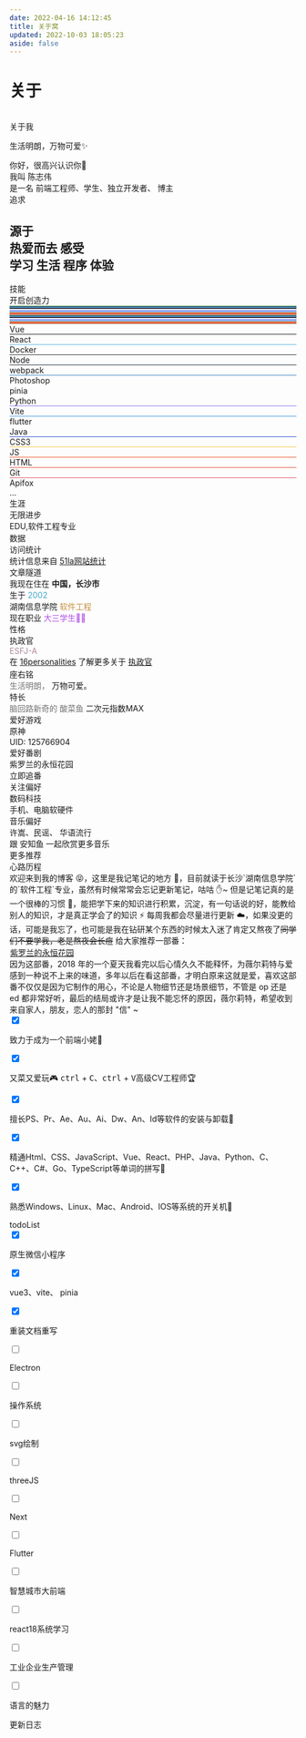 ```yaml
---
date: 2022-04-16 14:12:45
title: 关于窝
updated: 2022-10-03 18:05:23
aside: false
---
```

<!DOCTYPE html>
<html lang="zh-CN" data-theme="light">

<head>
    <link rel="stylesheet" href="https://fastly.jsdelivr.net/gh/xlenco/JS-X@main/about/index.css">
        </header>
        <div id="home_top"></div>
        <main class="layout hide-aside" id="content-inner">
            <div class="about-page" id="page">
                <h1 class="page-title">关于</h1>
                <div id="article-container">
                    <div id="about-page">
                        <div class="author-box">
                            <div class="author-img"><img src="data:image/gif;base64,R0lGODlhAQABAIAAAAAAAP///yH5BAEAAAAALAAAAAABAAEAAAIBRAA7" data-lazy-src="https://image.anzhiy.cn/adminuploads/1/2022/09/15/63232b7d91d22.jpg" class="no-lightbox"></div>
                            <div class="image-dot"></div>
                        </div>
                        <p class="p center logo large">关于我</p>
                        <p class="p center small">生活明朗，万物可爱✨</p>
                        <div class="author-content">
                            <div class="author-content-item myInfoAndSayHello">
                                <div class="title1">你好，很高兴认识你👋</div>
                                <div class="title2">我叫 <span class="inline-word">陈志伟</span></div>
                                <div class="title1">是一名 前端工程师、学生、独立开发者、 <span class="inline-word">博主</span></div>
                            </div>
                            <div class="aboutsiteTips author-content-item">
                                <div class="author-content-item-tips">追求</div>
                                <h2>源于<br>热爱而去 <span class="inline-word">感受</span>
                                    <div class="mask"><span class="first-tips">学习</span> <span>生活</span> <span data-up="">程序</span> <span data-show="">体验</span></div>
                                </h2>
                            </div>
                        </div>
                        <div id="gitcalendar" style="margin-top:1rem"></div>
                        <div class="author-content">
                            <div class="author-content-item skills">
                                <div class="card-content">
                                    <div class="author-content-item-tips">技能</div><span class="author-content-item-title">开启创造力</span>
                                    <div class="skills-style-group">
                                        <div class="tags-group-all">
                                            <div class="tags-group-wrapper">
                                                <div class="tags-group-icon-pair">
                                                    <div class="tags-group-icon" style="background:#b8f0ae"><img class="no-lightbox" title="Vue" src="data:image/gif;base64,R0lGODlhAQABAIAAAAAAAP///yH5BAEAAAAALAAAAAABAAEAAAIBRAA7" data-lazy-src="https://image.anzhiy.cn/adminuploads/1/2022/09/25/633001374747b.png"></div>
                                                    <div class="tags-group-icon" style="background:#222"><img class="no-lightbox" title="React" src="data:image/gif;base64,R0lGODlhAQABAIAAAAAAAP///yH5BAEAAAAALAAAAAABAAEAAAIBRAA7" data-lazy-src="data:image/svg+xml;base64,PHN2ZyB4bWxucz0iaHR0cDovL3d3dy53My5vcmcvMjAwMC9zdmciIHZpZXdCb3g9Ii0xMS41IC0xMC4yMzE3NCAyMyAyMC40NjM0OCI+CiAgPHRpdGxlPlJlYWN0IExvZ288L3RpdGxlPgogIDxjaXJjbGUgY3g9IjAiIGN5PSIwIiByPSIyLjA1IiBmaWxsPSIjNjFkYWZiIi8+CiAgPGcgc3Ryb2tlPSIjNjFkYWZiIiBzdHJva2Utd2lkdGg9IjEiIGZpbGw9Im5vbmUiPgogICAgPGVsbGlwc2Ugcng9IjExIiByeT0iNC4yIi8+CiAgICA8ZWxsaXBzZSByeD0iMTEiIHJ5PSI0LjIiIHRyYW5zZm9ybT0icm90YXRlKDYwKSIvPgogICAgPGVsbGlwc2Ugcng9IjExIiByeT0iNC4yIiB0cmFuc2Zvcm09InJvdGF0ZSgxMjApIi8+CiAgPC9nPgo8L3N2Zz4K"></div>
                                                </div>
                                                <div class="tags-group-icon-pair">
                                                    <div class="tags-group-icon" style="background:#57b6e6"><img class="no-lightbox" title="Docker" src="data:image/gif;base64,R0lGODlhAQABAIAAAAAAAP///yH5BAEAAAAALAAAAAABAAEAAAIBRAA7" data-lazy-src="https://image.anzhiy.cn/adminuploads/1/2022/09/25/63300647df7fa.png"></div>
                                                    <div class="tags-group-icon" style="background:#4082c3"><img class="no-lightbox" title="Photoshop" src="data:image/gif;base64,R0lGODlhAQABAIAAAAAAAP///yH5BAEAAAAALAAAAAABAAEAAAIBRAA7" data-lazy-src="https://image.anzhiy.cn/adminuploads/1/2022/09/25/63300647e1f10.png"></div>
                                                </div>
                                                <div class="tags-group-icon-pair">
                                                    <div class="tags-group-icon" style="background:#333"><img class="no-lightbox" title="Node" src="data:image/gif;base64,R0lGODlhAQABAIAAAAAAAP///yH5BAEAAAAALAAAAAABAAEAAAIBRAA7" data-lazy-src="/img/svg/node-logo.svg"></div>
                                                    <div class="tags-group-icon" style="background:#2e3a41"><img class="no-lightbox" title="webpack" src="data:image/gif;base64,R0lGODlhAQABAIAAAAAAAP///yH5BAEAAAAALAAAAAABAAEAAAIBRAA7" data-lazy-src="https://image.anzhiy.cn/adminuploads/1/2022/09/26/6330ff27e5c9b.png"></div>
                                                </div>
                                                <div class="tags-group-icon-pair">
                                                    <div class="tags-group-icon" style="background:#fff"><img class="no-lightbox" title="pinia" src="data:image/gif;base64,R0lGODlhAQABAIAAAAAAAP///yH5BAEAAAAALAAAAAABAAEAAAIBRAA7" data-lazy-src="https://npm.elemecdn.com/anzhiyu-blog@2.0.8/img/svg/pinia-logo.svg"></div>
                                                    <div class="tags-group-icon" style="background:#fff"><img class="no-lightbox" title="Python" src="data:image/gif;base64,R0lGODlhAQABAIAAAAAAAP///yH5BAEAAAAALAAAAAABAAEAAAIBRAA7" data-lazy-src="https://image.anzhiy.cn/adminuploads/1/2022/09/25/63300647dea51.png"></div>
                                                </div>
                                                <div class="tags-group-icon-pair">
                                                    <div class="tags-group-icon" style="background:#937df7"><img class="no-lightbox" title="Vite" src="data:image/gif;base64,R0lGODlhAQABAIAAAAAAAP///yH5BAEAAAAALAAAAAABAAEAAAIBRAA7" data-lazy-src="https://npm.elemecdn.com/anzhiyu-blog@2.0.8/img/svg/vite-logo.svg"></div>
                                                    <div class="tags-group-icon" style="background:#4499e4"><img class="no-lightbox" title="flutter" src="data:image/gif;base64,R0lGODlhAQABAIAAAAAAAP///yH5BAEAAAAALAAAAAABAAEAAAIBRAA7" data-lazy-src="https://image.anzhiy.cn/adminuploads/1/2022/09/25/633004063ff15.png"></div>
                                                </div>
                                                <div class="tags-group-icon-pair">
                                                    <div class="tags-group-icon" style="background:#fff"><img class="no-lightbox" title="Java" src="data:image/gif;base64,R0lGODlhAQABAIAAAAAAAP///yH5BAEAAAAALAAAAAABAAEAAAIBRAA7" data-lazy-src="https://image.anzhiy.cn/adminuploads/1/2022/09/25/633005bf0fd1e.jpg"></div>
                                                    <div class="tags-group-icon" style="background:#2c51db"><img class="no-lightbox" title="CSS3" src="data:image/gif;base64,R0lGODlhAQABAIAAAAAAAP///yH5BAEAAAAALAAAAAABAAEAAAIBRAA7" data-lazy-src="https://image.anzhiy.cn/adminuploads/1/2022/09/25/633006cc55e07.png"></div>
                                                </div>
                                                <div class="tags-group-icon-pair">
                                                    <div class="tags-group-icon" style="background:#f7cb4f"><img class="no-lightbox" title="JS" src="data:image/gif;base64,R0lGODlhAQABAIAAAAAAAP///yH5BAEAAAAALAAAAAABAAEAAAIBRAA7" data-lazy-src="https://image.anzhiy.cn/adminuploads/1/2022/09/25/633006eee047b.png"></div>
                                                    <div class="tags-group-icon" style="background:#e9572b"><img class="no-lightbox" title="HTML" src="data:image/gif;base64,R0lGODlhAQABAIAAAAAAAP///yH5BAEAAAAALAAAAAABAAEAAAIBRAA7" data-lazy-src="https://image.anzhiy.cn/adminuploads/1/2022/09/25/633006f9ab27d.png"></div>
                                                </div>
                                                <div class="tags-group-icon-pair">
                                                    <div class="tags-group-icon" style="background:#df5b40"><img class="no-lightbox" title="Git" src="data:image/gif;base64,R0lGODlhAQABAIAAAAAAAP///yH5BAEAAAAALAAAAAABAAEAAAIBRAA7" data-lazy-src="https://image.anzhiy.cn/adminuploads/1/2022/09/25/633006e37c7fd.webp"></div>
                                                    <div class="tags-group-icon" style="background:#e65164"><img class="no-lightbox" title="Apifox" src="data:image/gif;base64,R0lGODlhAQABAIAAAAAAAP///yH5BAEAAAAALAAAAAABAAEAAAIBRAA7" data-lazy-src="https://image.anzhiy.cn/adminuploads/1/2022/09/25/633007087a4dc.webp"></div>
                                                </div>
                                                <div class="tags-group-icon-pair">
                                                    <div class="tags-group-icon" style="background:#b8f0ae"><img class="no-lightbox" src="data:image/gif;base64,R0lGODlhAQABAIAAAAAAAP///yH5BAEAAAAALAAAAAABAAEAAAIBRAA7" data-lazy-src="https://image.anzhiy.cn/adminuploads/1/2022/09/25/633001374747b.png" title="Vue"></div>
                                                    <div class="tags-group-icon" style="background:#222"><img class="no-lightbox" title="React" src="data:image/gif;base64,R0lGODlhAQABAIAAAAAAAP///yH5BAEAAAAALAAAAAABAAEAAAIBRAA7" data-lazy-src="data:image/svg+xml;base64,PHN2ZyB4bWxucz0iaHR0cDovL3d3dy53My5vcmcvMjAwMC9zdmciIHZpZXdCb3g9Ii0xMS41IC0xMC4yMzE3NCAyMyAyMC40NjM0OCI+CiAgPHRpdGxlPlJlYWN0IExvZ288L3RpdGxlPgogIDxjaXJjbGUgY3g9IjAiIGN5PSIwIiByPSIyLjA1IiBmaWxsPSIjNjFkYWZiIi8+CiAgPGcgc3Ryb2tlPSIjNjFkYWZiIiBzdHJva2Utd2lkdGg9IjEiIGZpbGw9Im5vbmUiPgogICAgPGVsbGlwc2Ugcng9IjExIiByeT0iNC4yIi8+CiAgICA8ZWxsaXBzZSByeD0iMTEiIHJ5PSI0LjIiIHRyYW5zZm9ybT0icm90YXRlKDYwKSIvPgogICAgPGVsbGlwc2Ugcng9IjExIiByeT0iNC4yIiB0cmFuc2Zvcm09InJvdGF0ZSgxMjApIi8+CiAgPC9nPgo8L3N2Zz4K"></div>
                                                </div>
                                                <div class="tags-group-icon-pair">
                                                    <div class="tags-group-icon" style="background:#57b6e6"><img class="no-lightbox" title="Docker" src="data:image/gif;base64,R0lGODlhAQABAIAAAAAAAP///yH5BAEAAAAALAAAAAABAAEAAAIBRAA7" data-lazy-src="https://image.anzhiy.cn/adminuploads/1/2022/09/25/63300647df7fa.png"></div>
                                                    <div class="tags-group-icon" style="background:#4082c3"><img class="no-lightbox" title="Photoshop" src="data:image/gif;base64,R0lGODlhAQABAIAAAAAAAP///yH5BAEAAAAALAAAAAABAAEAAAIBRAA7" data-lazy-src="https://image.anzhiy.cn/adminuploads/1/2022/09/25/63300647e1f10.png"></div>
                                                </div>
                                                <div class="tags-group-icon-pair">
                                                    <div class="tags-group-icon" style="background:#333"><img class="no-lightbox" title="Node" src="data:image/gif;base64,R0lGODlhAQABAIAAAAAAAP///yH5BAEAAAAALAAAAAABAAEAAAIBRAA7" data-lazy-src="/img/svg/node-logo.svg"></div>
                                                    <div class="tags-group-icon" style="background:#2e3a41"><img class="no-lightbox" title="webpack" src="data:image/gif;base64,R0lGODlhAQABAIAAAAAAAP///yH5BAEAAAAALAAAAAABAAEAAAIBRAA7" data-lazy-src="https://image.anzhiy.cn/adminuploads/1/2022/09/26/6330ff27e5c9b.png"></div>
                                                </div>
                                                <div class="tags-group-icon-pair">
                                                    <div class="tags-group-icon" style="background:#fff"><img class="no-lightbox" src="data:image/gif;base64,R0lGODlhAQABAIAAAAAAAP///yH5BAEAAAAALAAAAAABAAEAAAIBRAA7" data-lazy-src="https://npm.elemecdn.com/anzhiyu-blog@2.0.8/img/svg/pinia-logo.svg" title="pinia"></div>
                                                    <div class="tags-group-icon" style="background:#fff"><img class="no-lightbox" src="data:image/gif;base64,R0lGODlhAQABAIAAAAAAAP///yH5BAEAAAAALAAAAAABAAEAAAIBRAA7" data-lazy-src="https://image.anzhiy.cn/adminuploads/1/2022/09/25/63300647dea51.png" title="Python"></div>
                                                </div>
                                                <div class="tags-group-icon-pair">
                                                    <div class="tags-group-icon" style="background:#937df7"><img class="no-lightbox" src="data:image/gif;base64,R0lGODlhAQABAIAAAAAAAP///yH5BAEAAAAALAAAAAABAAEAAAIBRAA7" data-lazy-src="https://npm.elemecdn.com/anzhiyu-blog@2.0.8/img/svg/vite-logo.svg" title="Vite"></div>
                                                    <div class="tags-group-icon" style="background:#4499e4"><img class="no-lightbox" src="data:image/gif;base64,R0lGODlhAQABAIAAAAAAAP///yH5BAEAAAAALAAAAAABAAEAAAIBRAA7" data-lazy-src="https://image.anzhiy.cn/adminuploads/1/2022/09/25/633004063ff15.png" title="flutter"></div>
                                                </div>
                                                <div class="tags-group-icon-pair">
                                                    <div class="tags-group-icon" style="background:#fff"><img class="no-lightbox" src="data:image/gif;base64,R0lGODlhAQABAIAAAAAAAP///yH5BAEAAAAALAAAAAABAAEAAAIBRAA7" data-lazy-src="https://image.anzhiy.cn/adminuploads/1/2022/09/25/633005bf0fd1e.jpg" title="Java"></div>
                                                    <div class="tags-group-icon" style="background:#2c51db"><img class="no-lightbox" src="data:image/gif;base64,R0lGODlhAQABAIAAAAAAAP///yH5BAEAAAAALAAAAAABAAEAAAIBRAA7" data-lazy-src="https://image.anzhiy.cn/adminuploads/1/2022/09/25/633006cc55e07.png" title="CSS3"></div>
                                                </div>
                                                <div class="tags-group-icon-pair">
                                                    <div class="tags-group-icon" style="background:#f7cb4f"><img class="no-lightbox" src="data:image/gif;base64,R0lGODlhAQABAIAAAAAAAP///yH5BAEAAAAALAAAAAABAAEAAAIBRAA7" data-lazy-src="https://image.anzhiy.cn/adminuploads/1/2022/09/25/633006eee047b.png" title="JS"></div>
                                                    <div class="tags-group-icon" style="background:#e9572b"><img class="no-lightbox" src="data:image/gif;base64,R0lGODlhAQABAIAAAAAAAP///yH5BAEAAAAALAAAAAABAAEAAAIBRAA7" data-lazy-src="https://image.anzhiy.cn/adminuploads/1/2022/09/25/633006f9ab27d.png" title="HTML"></div>
                                                </div>
                                                <div class="tags-group-icon-pair">
                                                    <div class="tags-group-icon" style="background:#df5b40"><img class="no-lightbox" src="data:image/gif;base64,R0lGODlhAQABAIAAAAAAAP///yH5BAEAAAAALAAAAAABAAEAAAIBRAA7" data-lazy-src="https://image.anzhiy.cn/adminuploads/1/2022/09/25/633006e37c7fd.webp" title="Git"></div>
                                                    <div class="tags-group-icon" style="background:#e65164"><img class="no-lightbox" src="data:image/gif;base64,R0lGODlhAQABAIAAAAAAAP///yH5BAEAAAAALAAAAAABAAEAAAIBRAA7" data-lazy-src="https://image.anzhiy.cn/adminuploads/1/2022/09/25/633007087a4dc.webp" title="Apifox"></div>
                                                </div>
                                            </div>
                                        </div>
                                        <div class="skills-list">
                                            <div class="skill-info">
                                                <div class="skill-icon" style="background:#b8f0ae"><img class="no-lightbox" title="Vue" src="data:image/gif;base64,R0lGODlhAQABAIAAAAAAAP///yH5BAEAAAAALAAAAAABAAEAAAIBRAA7" data-lazy-src="https://image.anzhiy.cn/adminuploads/1/2022/09/25/633001374747b.png"></div>
                                                <div class="skill-name"><span>Vue</span></div>
                                            </div>
                                            <div class="skill-info">
                                                <div class="skill-icon" style="background:#222"><img class="no-lightbox" title="React" src="data:image/gif;base64,R0lGODlhAQABAIAAAAAAAP///yH5BAEAAAAALAAAAAABAAEAAAIBRAA7" data-lazy-src="data:image/svg+xml;base64,PHN2ZyB4bWxucz0iaHR0cDovL3d3dy53My5vcmcvMjAwMC9zdmciIHZpZXdCb3g9Ii0xMS41IC0xMC4yMzE3NCAyMyAyMC40NjM0OCI+CiAgPHRpdGxlPlJlYWN0IExvZ288L3RpdGxlPgogIDxjaXJjbGUgY3g9IjAiIGN5PSIwIiByPSIyLjA1IiBmaWxsPSIjNjFkYWZiIi8+CiAgPGcgc3Ryb2tlPSIjNjFkYWZiIiBzdHJva2Utd2lkdGg9IjEiIGZpbGw9Im5vbmUiPgogICAgPGVsbGlwc2Ugcng9IjExIiByeT0iNC4yIi8+CiAgICA8ZWxsaXBzZSByeD0iMTEiIHJ5PSI0LjIiIHRyYW5zZm9ybT0icm90YXRlKDYwKSIvPgogICAgPGVsbGlwc2Ugcng9IjExIiByeT0iNC4yIiB0cmFuc2Zvcm09InJvdGF0ZSgxMjApIi8+CiAgPC9nPgo8L3N2Zz4K"></div>
                                                <div class="skill-name"><span>React</span></div>
                                            </div>
                                            <div class="skill-info">
                                                <div class="skill-icon" style="background:#57b6e6"><img class="no-lightbox" title="Docker" src="data:image/gif;base64,R0lGODlhAQABAIAAAAAAAP///yH5BAEAAAAALAAAAAABAAEAAAIBRAA7" data-lazy-src="https://image.anzhiy.cn/adminuploads/1/2022/09/25/63300647df7fa.png"></div>
                                                <div class="skill-name"><span>Docker</span></div>
                                            </div>
                                            <div class="skill-info">
                                                <div class="skill-icon" style="background:#333"><img class="no-lightbox" title="Node" src="data:image/gif;base64,R0lGODlhAQABAIAAAAAAAP///yH5BAEAAAAALAAAAAABAAEAAAIBRAA7" data-lazy-src="/img/svg/node-logo.svg"></div>
                                                <div class="skill-name"><span>Node</span></div>
                                            </div>
                                            <div class="skill-info">
                                                <div class="skill-icon" style="background:#2e3a41"><img class="no-lightbox" title="Node" src="data:image/gif;base64,R0lGODlhAQABAIAAAAAAAP///yH5BAEAAAAALAAAAAABAAEAAAIBRAA7" data-lazy-src="https://image.anzhiy.cn/adminuploads/1/2022/09/26/6330ff27e5c9b.png"></div>
                                                <div class="skill-name"><span>webpack</span></div>
                                            </div>
                                            <div class="skill-info">
                                                <div class="skill-icon" style="background:#4082c3"><img class="no-lightbox" title="Photoshop" src="data:image/gif;base64,R0lGODlhAQABAIAAAAAAAP///yH5BAEAAAAALAAAAAABAAEAAAIBRAA7" data-lazy-src="https://image.anzhiy.cn/adminuploads/1/2022/09/25/63300647e1f10.png"></div>
                                                <div class="skill-name"><span>Photoshop</span></div>
                                            </div>
                                            <div class="skill-info">
                                                <div class="skill-icon" style="background:#fff"><img class="no-lightbox" title="pinia" src="data:image/gif;base64,R0lGODlhAQABAIAAAAAAAP///yH5BAEAAAAALAAAAAABAAEAAAIBRAA7" data-lazy-src="https://npm.elemecdn.com/anzhiyu-blog@2.0.8/img/svg/pinia-logo.svg"></div>
                                                <div class="skill-name"><span>pinia</span></div>
                                            </div>
                                            <div class="skill-info">
                                                <div class="skill-icon" style="background:#fff"><img class="no-lightbox" title="Python" src="data:image/gif;base64,R0lGODlhAQABAIAAAAAAAP///yH5BAEAAAAALAAAAAABAAEAAAIBRAA7" data-lazy-src="https://image.anzhiy.cn/adminuploads/1/2022/09/25/63300647dea51.png"></div>
                                                <div class="skill-name"><span>Python</span></div>
                                            </div>
                                            <div class="skill-info">
                                                <div class="skill-icon" style="background:#937df7"><img class="no-lightbox" title="Vite" src="data:image/gif;base64,R0lGODlhAQABAIAAAAAAAP///yH5BAEAAAAALAAAAAABAAEAAAIBRAA7" data-lazy-src="https://npm.elemecdn.com/anzhiyu-blog@2.0.8/img/svg/vite-logo.svg"></div>
                                                <div class="skill-name"><span>Vite</span></div>
                                            </div>
                                            <div class="skill-info">
                                                <div class="skill-icon" style="background:#4499e4"><img class="no-lightbox" title="flutter" src="data:image/gif;base64,R0lGODlhAQABAIAAAAAAAP///yH5BAEAAAAALAAAAAABAAEAAAIBRAA7" data-lazy-src="https://image.anzhiy.cn/adminuploads/1/2022/09/25/633004063ff15.png"></div>
                                                <div class="skill-name"><span>flutter</span></div>
                                            </div>
                                            <div class="skill-info">
                                                <div class="skill-icon" style="background:#fff"><img class="no-lightbox" title="Java" src="data:image/gif;base64,R0lGODlhAQABAIAAAAAAAP///yH5BAEAAAAALAAAAAABAAEAAAIBRAA7" data-lazy-src="https://image.anzhiy.cn/adminuploads/1/2022/09/25/633005bf0fd1e.jpg"></div>
                                                <div class="skill-name"><span>Java</span></div>
                                            </div>
                                            <div class="skill-info">
                                                <div class="skill-icon" style="background:#2c51db"><img class="no-lightbox" title="CSS3" src="data:image/gif;base64,R0lGODlhAQABAIAAAAAAAP///yH5BAEAAAAALAAAAAABAAEAAAIBRAA7" data-lazy-src="https://image.anzhiy.cn/adminuploads/1/2022/09/25/633006cc55e07.png"></div>
                                                <div class="skill-name"><span>CSS3</span></div>
                                            </div>
                                            <div class="skill-info">
                                                <div class="skill-icon" style="background:#f7cb4f"><img class="no-lightbox" title="JS" src="data:image/gif;base64,R0lGODlhAQABAIAAAAAAAP///yH5BAEAAAAALAAAAAABAAEAAAIBRAA7" data-lazy-src="https://image.anzhiy.cn/adminuploads/1/2022/09/25/633006eee047b.png"></div>
                                                <div class="skill-name"><span>JS</span></div>
                                            </div>
                                            <div class="skill-info">
                                                <div class="skill-icon" style="background:#e9572b"><img class="no-lightbox" title="HTML" src="data:image/gif;base64,R0lGODlhAQABAIAAAAAAAP///yH5BAEAAAAALAAAAAABAAEAAAIBRAA7" data-lazy-src="https://image.anzhiy.cn/adminuploads/1/2022/09/25/633006f9ab27d.png"></div>
                                                <div class="skill-name"><span>HTML</span></div>
                                            </div>
                                            <div class="skill-info">
                                                <div class="skill-icon" style="background:#df5b40"><img class="no-lightbox" title="Git" src="data:image/gif;base64,R0lGODlhAQABAIAAAAAAAP///yH5BAEAAAAALAAAAAABAAEAAAIBRAA7" data-lazy-src="https://image.anzhiy.cn/adminuploads/1/2022/09/25/633006e37c7fd.webp"></div>
                                                <div class="skill-name"><span>Git</span></div>
                                            </div>
                                            <div class="skill-info">
                                                <div class="skill-icon" style="background:#e65164"><img class="no-lightbox" title="Apifox" src="data:image/gif;base64,R0lGODlhAQABAIAAAAAAAP///yH5BAEAAAAALAAAAAABAAEAAAIBRAA7" data-lazy-src="https://image.anzhiy.cn/adminuploads/1/2022/09/25/633007087a4dc.webp"></div>
                                                <div class="skill-name"><span>Apifox</span></div>
                                            </div>
                                            <div class="etc">...</div>
                                        </div>
                                    </div>
                                </div>
                            </div>
                            <div class="author-content-item careers">
                                <div class="card-content">
                                    <div class="author-content-item-tips">生涯</div><span class="author-content-item-title">无限进步</span>
                                    <div class="careers-group">
                                        <div class="careers-item">
                                            <div class="circle" style="background:#357ef5"></div>
                                            <div class="name">EDU,软件工程专业</div>
                                        </div>
                                    </div><img class="author-content-img no-lightbox" alt="生涯" src="data:image/gif;base64,R0lGODlhAQABAIAAAAAAAP///yH5BAEAAAAALAAAAAABAAEAAAIBRAA7" data-lazy-src="https://image.anzhiy.cn/adminuploads/1/2022/09/26/6330e9bcc39cc.png">
                                </div>
                            </div>
                        </div>
                        <div class="author-content">
                            <div class="about-statistic author-content-item">
                                <div class="card-content">
                                    <div class="author-content-item-tips">数据</div><span class="author-content-item-title">访问统计</span>
                                    <div id="statistic"></div>
                                    <div class="post-tips">统计信息来自 <a href="https://invite.51.la/1NzKqTeb?target=V6" target="_blank" rel="noopener nofollow">51la网站统计</a></div>
                                    <div class="banner-button-group"><a class="banner-button" onclick="pjax.loadUrl(&quot;/archives/&quot;)" data-pjax-state=""><i class="fas fa-circle-arrow-up-right"></i> <span class="banner-button-text">文章隧道</span></a></div>
                                </div>
                            </div>
                            <div class="author-content-item-group column mapAndInfo">
                                <div class="author-content-item map single"><span class="map-title">我现在住在 <b>中国，长沙市</b></span></div>
                                <div class="author-content-item selfInfo single">
                                    <div><span class="selfInfo-title">生于</span> <span class="selfInfo-content" style="color:#43a6c6">2002</span></div>
                                    <div><span class="selfInfo-title">湖南信息学院</span> <span class="selfInfo-content" style="color:#c69043">软件工程</span></div>
                                    <div><span class="selfInfo-title">现在职业</span> <span class="selfInfo-content" style="color:#b04fe6">大三学生👨‍🎓</span></div>
                                </div>
                            </div>
                        </div>
                        <div class="author-content">
                            <div class="author-content-item personalities">
                                <div class="author-content-item-tips">性格</div><span class="author-content-item-title">执政官</span>
                                <div class="title2" style="color:#ac899c">ESFJ-A</div>
                                <div class="post-tips">在 <a href="https://www.16personalities.com/" target="_blank" rel="noopener nofollow">16personalities</a> 了解更多关于 <a target="_blank" rel="noopener external nofollow" href="https://www.16personalities.com/ch/esfj-%E4%BA%BA%E6%A0%BC">执政官</a></div>
                                <div class="image"><img src="data:image/gif;base64,R0lGODlhAQABAIAAAAAAAP///yH5BAEAAAAALAAAAAABAAEAAAIBRAA7" data-lazy-src="https://npm.elemecdn.com/anzhiyu-blog@2.0.8/img/svg/ESFJ-A.svg" class="no-lightbox"></div>
                            </div>
                            <div class="author-content-item myphoto"><img class="author-content-img no-lightbox" alt="自拍" src="data:image/gif;base64,R0lGODlhAQABAIAAAAAAAP///yH5BAEAAAAALAAAAAABAAEAAAIBRAA7" data-lazy-src="https://image.anzhiy.cn/adminuploads/1/2022/09/24/632e9643611ec.jpg"></div>
                        </div>
                        <div class="author-content">
                            <div class="author-content-item maxim">
                                <div class="author-content-item-tips">座右铭</div><span class="maxim-title"><span style="opacity:.6;margin-bottom:8px">生活明朗，</span> <span>万物可爱。</span></span>
                            </div>
                            <div class="author-content-item buff">
                                <div class="card-content">
                                    <div class="author-content-item-tips">特长</div><span class="buff-title"><span style="opacity:.6;margin-bottom:8px">脑回路新奇的 <span class="inline-word">酸菜鱼</span></span> <span>二次元指数<span class="inline-word">MAX</span></span></span>
                                </div>
                                <div class="card-background-icon"><i class="fas fa-dice-d20"></i></div>
                            </div>
                        </div>
                        <div class="author-content">
                            <div class="author-content-item game-yuanshen">
                                <div class="card-content">
                                    <div class="author-content-item-tips">爱好游戏</div><span class="author-content-item-title">原神</span>
                                    <div class="content-bottom">
                                        <div class="icon-group">
                                            <div class="loading-bar" role="presentation" aria-hidden="true"><img src="data:image/gif;base64,R0lGODlhAQABAIAAAAAAAP///yH5BAEAAAAALAAAAAABAAEAAAIBRAA7" data-lazy-src="https://yuanshen.site/imgs/loading-bar.png" alt="Loading..." longdesc="https://ys.mihoyo.com/main/" class="no-lightbox"></div>
                                        </div>
                                        <div class="tips game-yuanshen-uid">UID: 125766904</div>
                                    </div>
                                </div>
                            </div>
                            <div class="author-content-item game-wolf">
                                <div class="card-content">
                                    <div class="author-content-item-tips">爱好番剧</div><span class="author-content-item-title">紫罗兰的永恒花园</span>
                                    <div class="content-bottom">
                                        <div class="banner-button-group"><a class="banner-button" onclick="window.open(&quot;https://www.bilibili.com/bangumi/play/ep173286?from=search&amp;seid=10927182858100936967&amp;from_spmid=666.25.episode.0&quot;)"><i class="fas fa-circle-arrow-up-right"></i> <span class="banner-button-text">立即追番</span></a></div>
                                    </div>
                                </div>
                            </div>
                        </div>
                        <div class="author-content">
                            <div class="author-content-item like-technology">
                                <div class="card-content">
                                    <div class="author-content-item-tips">关注偏好</div><span class="author-content-item-title">数码科技</span>
                                    <div class="content-bottom">
                                        <div class="tips">手机、电脑软硬件</div>
                                    </div>
                                </div>
                            </div>
                            <div class="author-content-item like-music">
                                <div class="card-content">
                                    <div class="author-content-item-tips">音乐偏好</div><span class="author-content-item-title">许嵩、民谣、</span> <span class="author-content-item-title">华语流行</span>
                                    <div class="content-bottom">
                                        <div class="tips">跟 安知鱼 一起欣赏更多音乐</div>
                                    </div>
                                    <div class="banner-button-group"><a class="banner-button" onclick="pjax.loadUrl(&quot;/music/&quot;)"><i class="fas fa-circle-arrow-up-right"></i> <span class="banner-button-text">更多推荐</span></a></div>
                                </div>
                            </div>
                        </div>
                        <div class="author-content">
                            <div class="create-site-post author-content-item single">
                                <div class="author-content-item-tips">心路历程</div>欢迎来到我的博客 😝，这里是我记笔记的地方 🙌，目前就读于长沙`湖南信息学院`的`软件工程`专业，虽然有时候常常会忘记更新笔记，咕咕 ✋~ 但是记笔记真的是一个很棒的习惯 💪，能把学下来的知识进行积累，沉淀，有一句话说的好，能教给别人的知识，才是真正学会了的知识 ⚡ 每周我都会尽量进行更新 ☁️，如果没更的话，可能是我忘了，也可能是我在钻研某个东西的时候太入迷了<psw>肯定又熬夜了</psw><del>同学们不要学我，老是熬夜会长痘</del> 给大家推荐一部番：<div class="site-card-group"><a class="site-card" target="_blank" rel="noopener" href="https://www.bilibili.com/bangumi/play/ss21542/?from=search&amp;seid=10927182858100936967" data-title="紫罗兰的永恒花园">
                                        <div class="wrapper cover"><img class="cover fadeIn" src="data:image/gif;base64,R0lGODlhAQABAIAAAAAAAP///yH5BAEAAAAALAAAAAABAAEAAAIBRAA7" data-lazy-src="https://npm.elemecdn.com/anzhiyu-blog@1.1.6/img/post/common/violet.jpg"></div>
                                        <div class="info"><img class="flink-avatar" src="data:image/gif;base64,R0lGODlhAQABAIAAAAAAAP///yH5BAEAAAAALAAAAAABAAEAAAIBRAA7" data-lazy-src="https://static.hdslb.com/images/favicon.ico"><span class="site-title">紫罗兰的永恒花园</span></div>
                                    </a></div>因为这部番，2018 年的一个夏天我看完以后心情久久不能释怀，为薇尔莉特与爱感到一种说不上来的味道，多年以后在看这部番，才明白原来这就是爱，喜欢这部番不仅仅是因为它制作的用心，不论是人物细节还是场景细节，不管是 op 还是 ed 都非常好听，最后的结局或许才是让我不能忘怀的原因，薇尔莉特，希望收到来自家人，朋友，恋人的那封 "信" ~<div class="checkbox blue checked"><input type="checkbox" checked="">
                                    <p>致力于成为一个前端小姥🐷 <img class="inline-img" src="data:image/gif;base64,R0lGODlhAQABAIAAAAAAAP///yH5BAEAAAAALAAAAAABAAEAAAIBRAA7" data-lazy-src="https://cdn.jsdelivr.net/gh/volantis-x/cdn-emoji/aru-l/0000.gif/"></p>
                                </div>
                                <div class="checkbox blue checked"><input type="checkbox" checked="">
                                    <p>又菜又爱玩🎮 <kbd>ctrl</kbd> + <kbd>C</kbd>、<kbd>ctrl</kbd> + <kbd>V</kbd>高级CV工程师🏆</p>
                                </div>
                                <div class="checkbox times red checked"><input type="checkbox" checked="">
                                    <p>擅长PS、Pr、Ae、Au、Ai、Dw、An、Id等软件的安装与卸载🎃</p>
                                </div>
                                <div class="checkbox times red checked"><input type="checkbox" checked="">
                                    <p>精通Html、CSS、JavaScript、Vue、React、PHP、Java、Python、C、C++、C#、Go、TypeScript等单词的拼写🎲</p>
                                </div>
                                <div class="checkbox times red checked"><input type="checkbox" checked="">
                                    <p>熟悉Windows、Linux、Mac、Android、IOS等系统的开关机👻</p>
                                </div><span class="p h3">todoList</span>
                                <div class="checkbox checked"><input type="checkbox" checked="">
                                    <p>原生微信小程序</p>
                                </div>
                                <div class="checkbox checked"><input type="checkbox" checked="">
                                    <p>vue3、vite、 pinia</p>
                                </div>
                                <div class="checkbox checked"><input type="checkbox" checked="">
                                    <p>重装文档重写</p>
                                </div>
                                <div class="checkbox"><input type="checkbox">
                                    <p>Electron</p>
                                </div>
                                <div class="checkbox"><input type="checkbox">
                                    <p>操作系统</p>
                                </div>
                                <div class="checkbox canvas"><input type="checkbox">
                                    <p>svg绘制</p>
                                </div>
                                <div class="checkbox"><input type="checkbox">
                                    <p>threeJS</p>
                                </div>
                                <div class="checkbox Nuxt"><input type="checkbox">
                                    <p>Next</p>
                                </div>
                                <div class="checkbox"><input type="checkbox">
                                    <p>Flutter</p>
                                </div>
                                <div class="checkbox"><input type="checkbox">
                                    <p>智慧城市大前端</p>
                                </div>
                                <div class="checkbox"><input type="checkbox">
                                    <p>react18系统学习</p>
                                </div>
                                <div class="checkbox"><input type="checkbox">
                                    <p>工业企业生产管理</p>
                                </div>
                                <div class="checkbox"><input type="checkbox">
                                    <p>语言的魅力</p>
                                </div>
                                <div class="timeline orange">
                                    <div class="timeline-item headline">
                                        <div class="timeline-item-title">
                                            <div class="item-circle">
                                                <p>更新日志</p>
                                            </div>
                                        </div>
</html>
